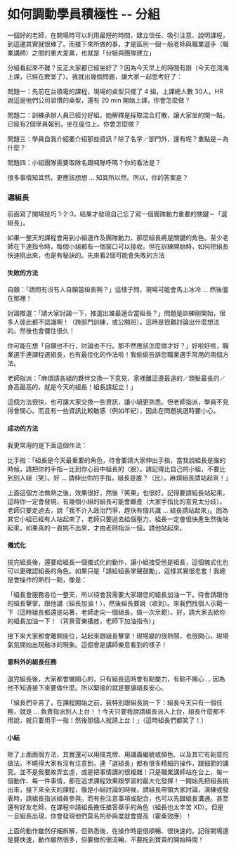 # 如何調動學員積極性 -- 分組

一個好的老師，在開場時可以利用最短的時間，建立信任、吸引注意、說明課程，到這邊其實就很棒了。而接下來所做的事，才是區別一個一般老師與職業選手（職業講師）之間的重大差異，也就是「分組與團隊建立」

分組看起來不難？反正大家都已經坐好了？因為今天早上的時間有限（今天在鴻海上課，已經在教室了）。我就出幾個問題，讓大家一起思考好了：

問題一：先前在台積電的課程，現場的桌型只擺了 4 組，上課總人數 30人。HR 說這是他們公司習慣的桌型，還有 20 min 開始上課，你會怎麼做？

問題二：訓練承辦人員已經分好組，她解釋是採取混合打散，讓大家坐的開一點，已經有2個學員報到，坐在座位上。你會怎麼做？

問題三：學員自我介紹要介紹那些資訊？除了名字／部門外，還有呢？重點是－為什麼？

問題四：小組團隊需要取隊名跟喊隊呼嗎？你的看法是？

很多事情知其然，更應該想想 … 知其所以然。所以，你的答案是？

### 選組長

前面寫了開場技巧 1-2-3，結果才發現自己忘了寫一個團隊動力重要的關鍵－「選組長」。

如果一整天的課程會用到小組運作及團隊動力，那麼組長將是關鍵的角色。至少老師在下達指令時，每個小組都有一個窗口可以接收。但在訓練開始時，如何把組長快速挑出來，也是有秘訣的。先來看2個可能會失敗的方法

#### 失敗的方法

自願：「請問有沒有人自願當組長啊？」這樣子問，現場可能會馬上冰冷 … 然後僵在那裡！

討論推選：「請大家討論一下，推選出誰最適合當組長？」問題是訓練剛開始，很多人彼此都不認識啊！（跨部門訓練，或公開班）。這時是很難討論出什麼想法的。然後也會僵住很久！



你可能在想「自願也不行，討論也不行。那不然應該怎麼做才好？」好啦好啦，職業選手連課程選組長，也有最佳化的作法啦！我偷偷告訴您職業選手常用的兩個方法。

老師指派：「麻煩請各組的夥伴交換一下意見，家裡離這邊最遠的／頭髮最長的／身高最高的，就是今天的組長！組長請起立！」

這個方法很快，也可讓大家交換一些資訊，讓小組更熟悉。但老師指派，學員不見得會開心。而且有一些資訊比較敏感（例如年紀），因此在問題挑選時要小心。

#### 成功的方法

我更常用的是下面這個作法：

比手指：「組長是今天最重要的角色，待會要請大家伸出手指，當我說組長是誰的時候，請把你的手指－比到你心目中組長的〈臉〉。請記得比自己的小組，不要比到別人組（笑）。好 … 請伸出你的手指，組長是誰？（比）。麻煩組長請站起來！」

上面這個方法做熟之後，效果很好，然後「笑果」也很好。記得要請組長站起來，這時你一定會發現，有幾個小組的組長可能會難產（大家手指比的意見太分歧）。老師只要走過去，說「我不介入政治鬥爭，趕快有個共識 … 組長請站起來」。因為其它小組已經有人站起來了，老師只要過去給個壓力，組長一定會很快產生然後站起來。如果真的一直挑不出來，才由老師指派一個，請他站起來。

#### 儀式化

挑完組長後，還要給組長一個儀式化的動作，讓小組接受他是組長，這個儀式化也可以更確認組長的角色。如果只是「請給組長掌聲鼓勵」，這樣其實很老套！我總是會操作的熱烈一點，像是：

「組長會服務各位一整天，所以待會我需要大家跟您的組長加油一下。待會請跟你的組長擊掌，跟他講〈組長加油！〉，然後組長要說〈收到〉。來我們找個人示範一下（這時組長都還是站著，老師走向一個組長，做一次示範）。好，請大家去給你的組長加油一下！（背景音樂播放，老師下加油指令）」

接下來大家都會離開座位，站起來跟組長擊掌！現場變的很熱鬧，也很開心，現場氣氛開始出現融冰的現象。這個會是講師樂意看到的樣子！

#### 意料外的組長任務

選完組長後，大家都會蠻開心的，只有組長這時會有點壓力，有點不開心 … 因為他不知道接下來要做什麼。所以緊接的就是要讓組長安心。

「組長們辛苦了，在課程開始之前，我特別跟組長說一下：組長今天只有一個任務，就是 … 負責指派別人上台！！今天只要我說請組長派人上台，組長什麼都不用說，就只要用手一指！然後那個人就請上台！」（這時組長們都笑了！）



#### 小結

除了上面兩個方法，其實還可以用樸克牌、用講義編號或顏色、以及其它有創意的做法。不曉得大家有沒有注意到，連「選組長」都有很多精細的操作，跟細節的講究。並不是我要故弄玄虛，或是把事情講的很複雜！只是職業講師站在台上，每一個動作、每一件事情，都在追求課程效果跟學習的最大化發揮！一開始先把組長挑出來，接下來全天的課程，像是小組討論的時候，請組長帶領大家討論，演練或發表時，請組長指派組員參與。而有些注意事項或配合，也可以先跟組長溝通。甚至還有好友老師，在課程中請組長擔任搶答舉手的角色（組長也太辛苦 XD）。但是一旦組長出現，你會發現他們莫名的參與度就會提高（霍桑效應）！

上面的動作雖然仔細拆解，但熟悉後，在操作時是很順暢、很快速的。記得開場還是要快速，動作雖然很多，但要做的很流暢，不要拖到寶貴的開始時間！

